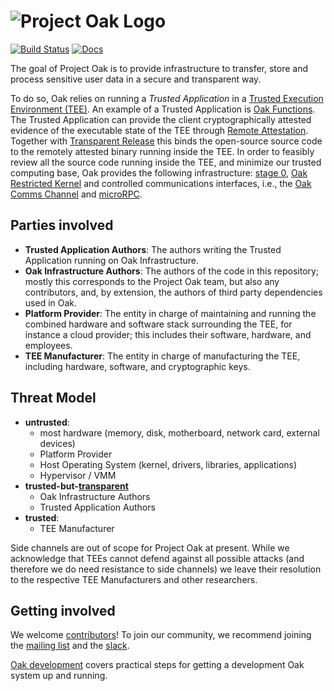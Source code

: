 <!-- Oak Logo Start -->
<!-- An HTML element is intentionally used since GitHub recommends this approach to handle different images in dark/light modes. Ref: https://docs.github.com/en/get-started/writing-on-github/getting-started-with-writing-and-formatting-on-github/basic-writing-and-formatting-syntax#specifying-the-theme-an-image-is-shown-to -->
<!-- markdownlint-disable-next-line MD033 -->
<h1><picture><source media="(prefers-color-scheme: dark)" srcset="docs/oak-logo/svgs/oak-logo-negative.svg?sanitize=true"><source media="(prefers-color-scheme: light)" srcset="docs/oak-logo/svgs/oak-logo.svg?sanitize=true"><img alt="Project Oak Logo" src="docs/oak-logo/svgs/oak-logo.svg?sanitize=true"></picture></h1>
<!-- Oak Logo End -->

[![Build Status](https://img.shields.io/github/actions/workflow/status/project-oak/oak/ci.yaml?branch=main&style=for-the-badge)](https://github.com/project-oak/oak/actions/workflows/ci.yaml?query=branch%3Amain)
[![Docs](https://img.shields.io/badge/docs-rust-brightgreen?style=for-the-badge)](https://project-oak.github.io/oak)

The goal of Project Oak is to provide infrastructure to transfer, store and
process sensitive user data in a secure and transparent way.

To do so, Oak relies on running a _Trusted Application_ in a
[Trusted Execution Environment (TEE)](https://en.wikipedia.org/wiki/Trusted_execution_environment).
An example of a Trusted Application is
[Oak Functions](/oak_functions/README.md). The Trusted Application can provide
the client cryptographically attested evidence of the executable state of the
TEE through [Remote Attestation](./docs/remote-attestation.md). Together with
[Transparent Release](https://github.com/project-oak/transparent-release) this
binds the open-source source code to the remotely attested binary running inside
the TEE. In order to feasibly review all the source code running inside the TEE,
and minimize our trusted computing base, Oak provides the following
infrastructure: [stage 0](/stage0/),
[Oak Restricted Kernel](/oak_restricted_kernel/) and controlled communications
interfaces, i.e., the [Oak Comms Channel](/oak_channel/) and
[microRPC](/micro_rpc/).

## Parties involved

- **Trusted Application Authors**: The authors writing the Trusted Application
  running on Oak Infrastructure.
- **Oak Infrastructure Authors**: The authors of the code in this repository;
  mostly this corresponds to the Project Oak team, but also any contributors,
  and, by extension, the authors of third party dependencies used in Oak.
- **Platform Provider**: The entity in charge of maintaining and running the
  combined hardware and software stack surrounding the TEE, for instance a cloud
  provider; this includes their software, hardware, and employees.
- **TEE Manufacturer**: The entity in charge of manufacturing the TEE, including
  hardware, software, and cryptographic keys.

## Threat Model

- **untrusted**:
  - most hardware (memory, disk, motherboard, network card, external devices)
  - Platform Provider
  - Host Operating System (kernel, drivers, libraries, applications)
  - Hypervisor / VMM
- **trusted-but-[transparent](https://github.com/project-oak/transparent-release)**
  - Oak Infrastructure Authors
  - Trusted Application Authors
- **trusted**:
  - TEE Manufacturer

Side channels are out of scope for Project Oak at present. While we acknowledge
that TEEs cannot defend against all possible attacks (and therefore we do need
resistance to side channels) we leave their resolution to the respective TEE
Manufacturers and other researchers.

## Getting involved

We welcome [contributors](docs/CONTRIBUTING.md)! To join our community, we
recommend joining the
[mailing list](https://groups.google.com/g/project-oak-discuss) and the
[slack](https://join.slack.com/t/project-oak/shared_invite/zt-5hiliinq-f0fYZGwlzfH3kMrJuu3qlw).

[Oak development](docs/development.md) covers practical steps for getting a
development Oak system up and running.
